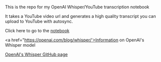This is the repo for my OpenAI Whisper/YouTube transcription notebook

It takes a YouTube video url and generates a high quality transcript you can upload to YouTube with autosync.

Click here to go to the <a href="https://github.com/AndrewMayneProjects/Whisper/blob/main/WhisperYouTube.ipynb">notebook</a>

<a href="https://openai.com/blog/whisper/'>Information on OpenAI's Whisper model</a>

<a href="https://github.com/openai/whisper">OpenAI's Whisper GitHub page</a>
         
